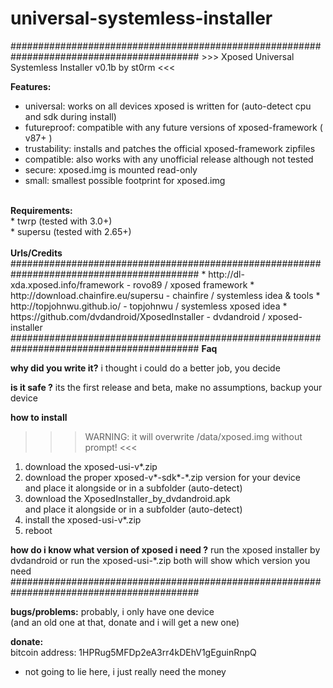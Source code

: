 # universal-systemless-installer

##########################################################################################
              >>> Xposed Universal Systemless Installer v0.1b by st0rm <<<

<B>Features:</B></BR>
* universal: works on all devices xposed is written for (auto-detect cpu and sdk during install)</BR>
* futureproof: compatible with any future versions of xposed-framework ( v87+ )</BR>
* trustability: installs and patches the official xposed-framework zipfiles</BR>
* compatible: also works with any unofficial release although not tested</BR>
* secure: xposed.img is mounted read-only</BR>
* small: smallest possible footprint for xposed.img</BR>
</BR>
<B>Requirements:</B></BR>
* twrp     (tested with 3.0+)</BR>
* supersu  (tested with 2.65+)</BR>
</BR>
<B>Urls/Credits</B></BR>
##########################################################################################
* http://dl-xda.xposed.info/framework            - rovo89 / xposed framework
* http://download.chainfire.eu/supersu           - chainfire / systemless idea & tools
* http://topjohnwu.github.io/                    - topjohnwu / systemless xposed idea
* https://github.com/dvdandroid/XposedInstaller  - dvdandroid / xposed-installer
##########################################################################################
<B>Faq</B>

<B>why did you write it?</B>
 i thought i could do a better job, you decide

<B>is it safe ?</B>
 its the first release and beta, make no assumptions, backup your device

<B>how to install</B>
 >>> WARNING: it will overwrite /data/xposed.img without prompt! <<<
 1. download the xposed-usi-v*.zip</BR>
 2. download the proper xposed-v*-sdk*-*.zip version for your device</BR>
    and place it alongside or in a subfolder (auto-detect)</BR>
 3. download the XposedInstaller_by_dvdandroid.apk</BR>
    and place it alongside or in a subfolder (auto-detect)</BR>
 4. install the xposed-usi-v*.zip</BR>
 5. reboot</BR>

<B>how do i know what version of xposed i need ?</B>
 run the xposed installer by dvdandroid
 or run the xposed-usi-*.zip
 both will show which version you need
##########################################################################################

<B>bugs/problems:</B>
 probably, i only have one device</BR>
 (and an old one at that, donate and i will get a new one)</BR>
 
<B>donate:</B></BR>
 bitcoin address: 1HPRug5MFDp2eA3rr4kDEhV1gEguinRnpQ</BR>
 
 * not going to lie here, i just really need the money</BR>
